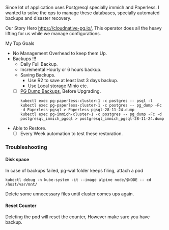 Since lot of application uses Postgresql specially immich and Paperless. I wanted to solve the ops to manage these databases, specially automated backups and disaster recovery. 

Our Story Hero https://cloudnative-pg.io/, This operator does all the heavy lifting for us while we manage configurations. 

My Top Goals

- No Management Overhead to keep them Up.
- Backups !!!
	- Daily Full Backup.
	- Incremental Hourly or 6 hours backup.
	- Saving Backups.
		- Use R2 to save at least last 3 days backup.
		- Use Local storage Minio etc. 
	- [ ] [PG Dump Backups](https://cloudnative-pg.io/documentation/1.24/troubleshooting/#emergency-backup), Before Upgrading.
		```
		kubectl exec pg-paperless-cluster-1 -c postgres -- psql -l
		kubectl exec pg-paperless-cluster-1 -c postgres -- pg_dump -Fc -d Paperless-pgsql > Paperless-pgsql-28-11-24.dump
		kubectl exec pg-immich-cluster-1 -c postgres -- pg_dump -Fc -d postgresql_immich_pgsql > postgresql_immich_pgsql-28-11-24.dump
		```
- Able to Restore.
	- [ ] Every Week automation to test these restoration.
### Troubleshooting 

#### Disk space 

In case of backups failed, pg-wal folder keeps filing, attach a pod 

```
kubectl debug -n kube-system -it --image alpine node/$NODE -- cd /host/var/mnt/
```

Delete some unnecessary files until cluster comes ups again.

#### Reset Counter 

Deleting the pod will reset the counter, However make sure you have backup.